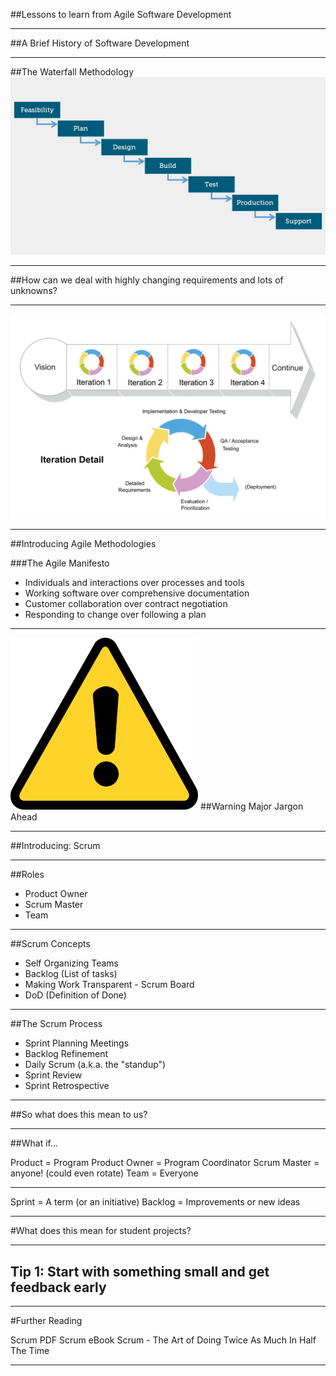 ##Lessons to learn from Agile Software Development

---

##A Brief History of Software Development

---

##The Waterfall Methodology
![Image of Waterfall](images/waterfall-project-management.jpg)

---

##How can we deal with highly changing requirements and lots of unknowns?

---

![Image of Agile Methodology](images/scrum-iteration-detail.png)

---

##Introducing Agile Methodologies

###The Agile Manifesto

- Individuals and interactions over processes and tools
- Working software over comprehensive documentation
- Customer collaboration over contract negotiation
- Responding to change over following a plan

---

![Warning Image](images/warning.png)
##Warning Major Jargon Ahead

---

##Introducing: Scrum 

---

##Roles

- Product Owner
- Scrum Master
- Team

---

##Scrum Concepts

- Self Organizing Teams
- Backlog (List of tasks)
- Making Work Transparent - Scrum Board
- DoD (Definition of Done)

---

##The Scrum Process

- Sprint Planning Meetings
- Backlog Refinement
-	Daily Scrum (a.k.a. the "standup")
- Sprint Review
- Sprint Retrospective

---

##So what does this mean to us?

---

##What if...

Product = Program
Product Owner = Program Coordinator
Scrum Master = anyone! (could even rotate)
Team = Everyone

---

Sprint = A term (or an initiative)
Backlog = Improvements or new ideas

---

#What does this mean for student projects?

---

## Tip 1: Start with something small and get feedback early

---

#Further Reading

Scrum PDF
Scrum eBook
Scrum - The Art of Doing Twice As Much In Half The Time

---


